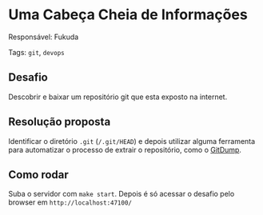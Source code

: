 # Uma Cabeça Cheia de Informações

Responsável: Fukuda

Tags: `git`, `devops`

## Desafio

Descobrir e baixar um repositório git que esta exposto na internet.

## Resolução proposta

Identificar o diretório `.git` (`/.git/HEAD`) e depois utilizar alguma ferramenta para automatizar o processo de extrair o repositório, como o [GitDump](https://github.com/Ebryx/GitDump).

## Como rodar

Suba o servidor com `make start`. Depois é só acessar o desafio pelo browser em `http://localhost:47100/`
